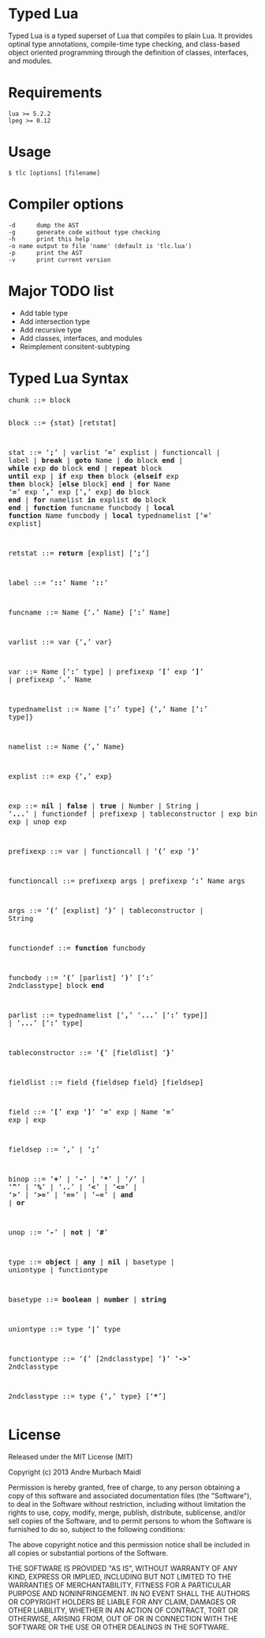 # Typed Lua

Typed Lua is a typed superset of Lua that compiles to plain Lua.
It provides optinal type annotations, compile-time type checking, and
class-based object oriented programming through the definition of classes,
interfaces, and modules.

# Requirements

    lua >= 5.2.2
    lpeg >= 0.12

# Usage


    $ tlc [options] [filename]

# Compiler options

    -d	    dump the AST
    -g	    generate code without type checking
    -h	    print this help
    -o name output to file 'name' (default is 'tlc.lua')
    -p	    print the AST
    -v	    print current version

# Major TODO list

* Add table type
* Add intersection type
* Add recursive type
* Add classes, interfaces, and modules
* Reimplement consitent-subtyping

# Typed Lua Syntax
<p>
<pre>
chunk ::= block

block ::= {stat} [retstat]

stat ::= &lsquo;<b>;</b>&rsquo; |
         varlist &lsquo;<b>=</b>&rsquo; explist |
         functioncall |
         label |
         <b>break</b> |
         <b>goto</b> Name |
         <b>do</b> block <b>end</b> |
         <b>while</b> exp <b>do</b> block <b>end</b> |
         <b>repeat</b> block <b>until</b> exp |
         <b>if</b> exp <b>then</b> block {<b>elseif</b> exp <b>then</b> block} [<b>else</b> block] <b>end</b> |
         <b>for</b> Name &lsquo;<b>=</b>&rsquo; exp &lsquo;<b>,</b>&rsquo; exp [&lsquo;<b>,</b>&rsquo; exp] <b>do</b> block <b>end</b> |
         <b>for</b> namelist <b>in</b> explist <b>do</b> block <b>end</b> |
         <b>function</b> funcname funcbody |
         <b>local</b> <b>function</b> Name funcbody |
         <b>local</b> typednamelist [&lsquo;<b>=</b>&rsquo; explist]

retstat ::= <b>return</b> [explist] [&lsquo;<b>;</b>&rsquo;]

label ::= &lsquo;<b>::</b>&rsquo; Name &lsquo;<b>::</b>&rsquo;

funcname ::= Name {&lsquo;<b>.</b>&rsquo; Name} [&lsquo;<b>:</b>&rsquo; Name]

varlist ::= var {&lsquo;<b>,</b>&rsquo; var}

var ::=  Name [&lsquo;<b>:</b>&rsquo; type] | prefixexp &lsquo;<b>[</b>&rsquo; exp &lsquo;<b>]</b>&rsquo; | prefixexp &lsquo;<b>.</b>&rsquo; Name

typednamelist ::= Name [&lsquo;<b>:</b>&rsquo; type] {&lsquo;<b>,</b>&rsquo; Name [&lsquo;<b>:</b>&rsquo; type]}

namelist ::= Name {&lsquo;<b>,</b>&rsquo; Name}

explist ::= exp {&lsquo;<b>,</b>&rsquo; exp}

exp ::=  <b>nil</b> | <b>false</b> | <b>true</b> | Number | String | &lsquo;<b>...</b>&rsquo; | functiondef |
         prefixexp | tableconstructor | exp binop exp | unop exp

prefixexp ::= var | functioncall | &lsquo;<b>(</b>&rsquo; exp &lsquo;<b>)</b>&rsquo;

functioncall ::=  prefixexp args | prefixexp &lsquo;<b>:</b>&rsquo; Name args

args ::=  &lsquo;<b>(</b>&rsquo; [explist] &lsquo;<b>)</b>&rsquo; | tableconstructor | String

functiondef ::= <b>function</b> funcbody

funcbody ::= &lsquo;<b>(</b>&rsquo; [parlist] &lsquo;<b>)</b>&rsquo; [&lsquo;<b>:</b>&rsquo; 2ndclasstype] block <b>end</b>

parlist ::= typednamelist [&lsquo;<b>,</b>&rsquo; &lsquo;<b>...</b>&rsquo; [&lsquo;<b>:</b>&rsquo; type]] | &lsquo;<b>...</b>&rsquo; [&lsquo;<b>:</b>&rsquo; type]

tableconstructor ::= &lsquo;<b>{</b>&rsquo; [fieldlist] &lsquo;<b>}</b>&rsquo;

fieldlist ::= field {fieldsep field} [fieldsep]

field ::= &lsquo;<b>[</b>&rsquo; exp &lsquo;<b>]</b>&rsquo; &lsquo;<b>=</b>&rsquo; exp | Name &lsquo;<b>=</b>&rsquo; exp | exp

fieldsep ::= &lsquo;<b>,</b>&rsquo; | &lsquo;<b>;</b>&rsquo;

binop ::= &lsquo;<b>+</b>&rsquo; | &lsquo;<b>-</b>&rsquo; | &lsquo;<b>*</b>&rsquo; | &lsquo;<b>/</b>&rsquo; | &lsquo;<b>^</b>&rsquo; | &lsquo;<b>%</b>&rsquo; | &lsquo;<b>..</b>&rsquo; |
          &lsquo;<b>&lt;</b>&rsquo; | &lsquo;<b>&lt;=</b>&rsquo; | &lsquo;<b>&gt;</b>&rsquo; | &lsquo;<b>&gt;=</b>&rsquo; | &lsquo;<b>==</b>&rsquo; | &lsquo;<b>~=</b>&rsquo; |
          <b>and</b> | <b>or</b>

unop ::= &lsquo;<b>-</b>&rsquo; | <b>not</b> | &lsquo;<b>#</b>&rsquo;

type ::= <b>object</b> | <b>any</b> | <b>nil</b> | basetype | uniontype | functiontype

basetype ::= <b>boolean</b> | <b>number</b> | <b>string</b>

uniontype ::= type &lsquo;<b>|</b>&rsquo; type

functiontype ::= &lsquo;<b>(</b>&rsquo; [2ndclasstype] &lsquo;<b>)</b>&rsquo; &lsquo;<b>-&gt;</b>&rsquo; 2ndclasstype

2ndclasstype ::= type {&lsquo;<b>,</b>&rsquo; type} [&lsquo;<b>*</b>&rsquo;]
</pre>
<p>


# License

Released under the MIT License (MIT)

Copyright (c) 2013 Andre Murbach Maidl

Permission is hereby granted, free of charge, to any person obtaining a copy of
this software and associated documentation files (the "Software"), to deal in
the Software without restriction, including without limitation the rights to
use, copy, modify, merge, publish, distribute, sublicense, and/or sell copies of
the Software, and to permit persons to whom the Software is furnished to do so,
subject to the following conditions:

The above copyright notice and this permission notice shall be included in all
copies or substantial portions of the Software.

THE SOFTWARE IS PROVIDED "AS IS", WITHOUT WARRANTY OF ANY KIND, EXPRESS OR
IMPLIED, INCLUDING BUT NOT LIMITED TO THE WARRANTIES OF MERCHANTABILITY, FITNESS
FOR A PARTICULAR PURPOSE AND NONINFRINGEMENT. IN NO EVENT SHALL THE AUTHORS OR
COPYRIGHT HOLDERS BE LIABLE FOR ANY CLAIM, DAMAGES OR OTHER LIABILITY, WHETHER
IN AN ACTION OF CONTRACT, TORT OR OTHERWISE, ARISING FROM, OUT OF OR IN
CONNECTION WITH THE SOFTWARE OR THE USE OR OTHER DEALINGS IN THE SOFTWARE.
